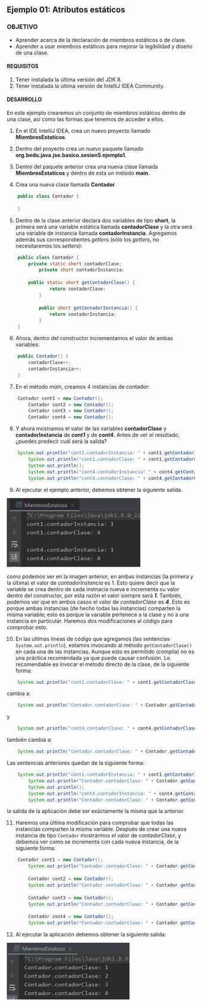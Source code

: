## Ejemplo 01: Atributos estáticos

### OBJETIVO

- Aprender acerca de la declaración de miembros estáticos o de clase.
- Aprender a usar miembros estáticos para mejorar la legibilidad y diseño de una clase.

#### REQUISITOS

1. Tener instalada la última versión del JDK 8.
2. Tener instalada la última versión de IntelliJ IDEA Community.

#### DESARROLLO

En este ejemplo crearemos un conjunto de miembros estátcos dentro de una clase, así como las formas que tenemos de acceder a ellos.

1. En el IDE IntelliJ IDEA, crea un nuevo proyecto llamado **MiembrosEstaticos**.

2. Dentro del proyecto crea un nuevo paquete llamado **org.bedu.java.jse.basico.sesion5.ejemplo1**.

3. Dentro del paquete anterior crea una nueva clase llamada **MiembrosEstaticos** y dentro de esta un método **main**.

4. Crea una nueva clase llamada **Contador**.

```java
	public class Contador {
	
	}
```

5. Dentro de la clase anterior declara dos variables de tipo **short**, la primera será una variable estática llamada **contadorClase** y la otra será una variable de instancia llamada **contadorInstancia**. Agregamos además sus correspondientes *getters* (sólo los *getters*, no necesitaremos los *setters*):

```java
	public class Contador {
		private static short contadorClase;
    		private short contadorInstancia;
		
		public static short getContadorClase() {
        		return contadorClase;
    		}

    		public short getContadorInstancia() {
        		return contadorInstancia;
    		}
	}
```

6. Ahora, dentro del constructor incrementamos el valor de ambas variables:
```java
    public Contador() {
        contadorClase++;
        contadorInstancia++;
    }
```

7. En el método *main*, creamos 4 instancias de contador:

```java
	Contador cont1 = new Contador();
        Contador cont2 = new Contador();
        Contador cont3 = new Contador();
        Contador cont4 = new Contador();
```

8. Y ahora mostramos el valor de las variables **contadorClase** y **contadorInstancia** de ***cont1*** y de **cont4**. Antes de ver el resultado, ¿puedes predecir cuál será la salida?

```java
	System.out.println("cont1.contadorInstancia: " + cont1.getContadorInstancia());
        System.out.println("cont1.contadorClase: " + cont1.getContadorClase());
        System.out.println();
        System.out.println("cont4.contadorInstancia: " + cont4.getContadorInstancia());
        System.out.println("cont4.contadorClase: " + cont4.getContadorClase());
```

9. Al ejecutar el ejemplo anterior, debemos obtener la siguiente salida.

![imagen](img/img_01.jpg)

como podemos ver en la imagen anterior, en ambas instancias (la primera y la última) el valor de *contadorInstancia* es 1. Esto quiere decir que la variable se crea dentro de cada instnacia nueva e incrementa su valor dentro del constructor, por esta razón el valor siempre será ***1***. También, podemos ver que en ambos casos el valor de *contadorClase* es ***4***. Esto es porque ambas instancias (de hecho todas las instancias) comparten la misma variable; esto es porque la variable pertenece a la clase y no a una instancia en particular. Haremos dos modificaciones al código para comprobar esto.

10. En las últimas líneas de código que agregamos (las sentencias `System.out.println`), estamos invocando al método `getContadorClase()` en cada una de las instancias. Aunque esto es permitido (compila) no es una práctica recomendada ya que puede causar confusión. Lo recomendable es invocar el método directo de la clase, de la siguiente forma:

```java
	System.out.println("cont1.contadorClase: " + cont1.getContadorClase());
```
cambia a:

```java
	System.out.println("Contador.contadorClase: " + Contador.getContadorClase());
```

y

```java
	System.out.println("cont4.contadorClase: " + cont4.getContadorClase());
```
también cambia a:
```java
	System.out.println("Contador.contadorClase: " + Contador.getContadorClase());
```

Las sentencias anteriores quedan de la siguiente forma:
```java
	System.out.println("cont1.contadorInstancia: " + cont1.getContadorInstancia());
        System.out.println("Contador.contadorClase: " + Contador.getContadorClase());
        System.out.println();
        System.out.println("cont4.contadorInstancia: " + cont4.getContadorInstancia());
        System.out.println("Contador.contadorClase: " + Contador.getContadorClase());
```

la salida de la aplicación debe ser exáctamente la misma que la anterior.

11. Haremos una última modificación para comprobar que todas las instancias comparten la misma variable. Después de crear una nueva instancia de tipo `Contador` mostrarmos el valor de *contadorClase*, y debemos ver como se incrementa con cada nueva instancia, de la siguiente forma:

```java
	Contador cont1 = new Contador();
        System.out.println("Contador.contadorClase: " + Contador.getContadorClase());

        Contador cont2 = new Contador();
        System.out.println("Contador.contadorClase: " + Contador.getContadorClase());

        Contador cont3 = new Contador();
        System.out.println("Contador.contadorClase: " + Contador.getContadorClase());

        Contador cont4 = new Contador();
        System.out.println("Contador.contadorClase: " + Contador.getContadorClase());
```

12. Al ejecutar la aplicación debemos obtener la siguiente salida:

![imagen](img/img_02.jpg)


